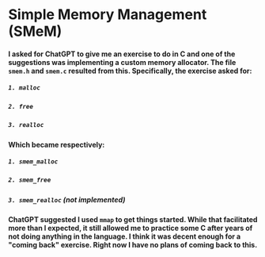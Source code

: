 # Simple Memory Management (SMeM)

#### I asked for ChatGPT to give me an exercise to do in C and one of the suggestions was implementing a custom memory allocator. The file `smem.h` and `smem.c` resulted from this. Specifically, the exercise asked for:
##### `1. malloc`
##### `2. free`
##### `3. realloc`
#### Which became respectively:
##### `1. smem_malloc`
##### `2. smem_free`
##### `3. smem_realloc` (not implemented)
#### ChatGPT suggested I used `mmap` to get things started. While that facilitated more than I expected, it still allowed me to practice some C after years of not doing anything in the language. I think it was decent enough for a "coming back" exercise. Right now I have no plans of coming back to this.